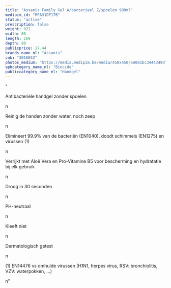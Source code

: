 ```yaml
---
title: "Assanis Family Gel A/bacterieel Z/spoelen 980ml"
medipim_id: "MFA31DF17B"
status: "active"
prescription: false
weight: 921
width: 80
length: 269
depth: 80
publicprice: 17.44
brands_name_nl: "Assanis"
cnk: "3016052"
photos_medium: "https://media.medipim.be/media/450x450/5e0e1bc3444349df3a3562d458da5512c35f437a.jpg"
apbcategory_name_nl: "Biocide"
publiccategory_name_nl: "Handgel"
---
```

"<p>Antibacteriële handgel zonder spoelen</p>n<p>Reinig de handen zonder water, noch zeep</p>n<p>Elimineert 99.9% van de bacteriën (EN1040), doodt schimmels (EN1275) en virussen (1)</p>n<p>Verrijkt met Aloë Vera en Pro-Vitamine B5 voor bescherming en hydratatie bij elk gebruik</p>n<p>Droog in 30 seconden</p>n<p>PH-neutraal</p>n<p>Kleeft niet</p>n<p>Dermatologisch getest</p>n<p>(1) EN14476 vs omhulde virussen (H1N1, herpes virus, RSV: bronchiolitis, VZV: waterpokken, ...)</p>n"
